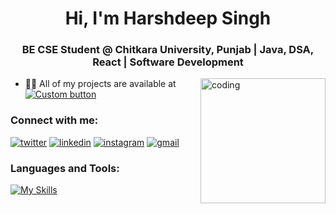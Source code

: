 <h1 align="center">Hi, I'm Harshdeep Singh</h1>
<h3 align="center">BE CSE Student @ Chitkara University, Punjab | Java, DSA, React | Software Development</h3>

<img align="right" alt="coding" height="200" src="https://github.com/harshgitdeep/harshgitdeep/assets/88957566/c34712e1-c455-4276-b5be-bc9b9c6e2d4a.gif" />


- 👨‍💻 All of my projects are available at [![Custom button](https://img.shields.io/badge/Portfolio-brightgreen)](http://example.com)


<h3 align="left">Connect with me:</h3>




[![twitter](https://skillicons.dev/icons?i=twitter&theme=light)](https://twitter.com/harshgitdeep)
[![linkedin](https://skillicons.dev/icons?i=linkedin&theme=light)](https://linkedin.com/in/harshdeepsingh-/)
[![instagram](https://skillicons.dev/icons?i=instagram&theme=light)](https://instagram.com/iharsh__3)
[![gmail](https://skillicons.dev/icons?i=gmail&theme=light)](mailto:harshzone3@gmail.com)


<h3 align="left">Languages and Tools:</h3>

[![My Skills](https://skillicons.dev/icons?i=java,html,css,javascript,react,vite,bootstrap,tailwind,nodejs,express,mongodb,mysql,git,github,vercel,netlify,linux,vscode&theme=light)](https://skillicons.dev)
